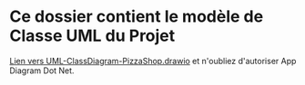 # Ce dossier contient le modèle de Classe UML du Projet

[Lien vers UML-ClassDiagram-PizzaShop.drawio](https://app.diagrams.net/#Hjose94752%2FFormationSymfonyProjetPizzaShop%2Fmaster%2Fdoc%2FUML%2FUML-ClassDiagram-PizzaShop.drawio) et n'oubliez d'autoriser App Diagram Dot Net.
